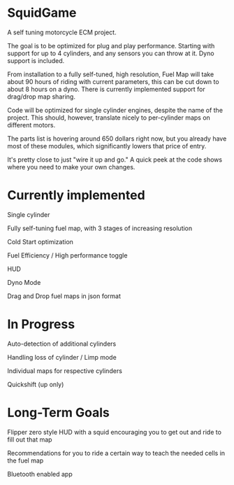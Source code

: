 # SquidGame
A self tuning motorcycle ECM project.

The goal is to be optimized for plug and play performance. Starting with support for up to 4 cylinders, and any sensors you can throw at it. 
Dyno support is included.

From installation to a fully self-tuned, high resolution, Fuel Map will take about 90 hours of riding with current parameters, this can be cut down to about 8 hours on a dyno.
There is currently implemented support for drag/drop map sharing.

Code will be optimized for single cylinder engines, despite the name of the project. This should, however, translate nicely to per-cylinder maps on different motors.

The parts list is hovering around 650 dollars right now, but you already have most of these modules, which significantly lowers that price of entry.

It's pretty close to just "wire it up and go." A quick peek at the code shows where you need to make your own changes.


# Currently implemented

Single cylinder

Fully self-tuning fuel map, with 3 stages of increasing resolution

Cold Start optimization

Fuel Efficiency / High performance toggle

HUD

Dyno Mode

Drag and Drop fuel maps in json format

# In Progress

Auto-detection of additional cylinders

Handling loss of cylinder / Limp mode

Individual maps for respective cylinders

Quickshift (up only)

# Long-Term Goals

Flipper zero style HUD with a squid encouraging you to get out and ride to fill out that map

Recommendations for you to ride a certain way to teach the needed cells in the fuel map

Bluetooth enabled app
